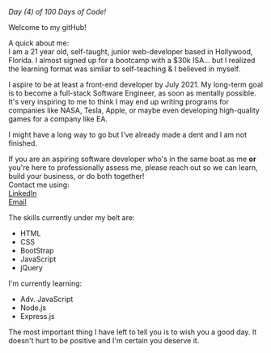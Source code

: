 <em>Day (4) of 100 Days of Code!</em>
<br>
  
  Welcome to my gitHub! 
  <br>
  
  A quick about me:
  <br>
  I am a 21 year old, self-taught, junior web-developer based in Hollywood, Florida. I almost signed up for a bootcamp with a $30k ISA... but I realized the learning format was simliar to self-teaching & I believed in myself. 
  <br>
  
  I aspire to be at least a front-end developer by July 2021. My long-term goal is to become a full-stack Software Engineer, as soon as mentally possible. It's very inspiring to me to think I may end up writing programs for companies like NASA, Tesla, Apple, or maybe even developing high-quality games for a company like EA. 
  <br>
  
  I might have a long way to go but I've already made a dent and I am not finished. 
  <br>
  
  If you are an aspiring software developer who's in the same boat as me <b> or </b> you're here to professionally assess me, please reach out so we can learn, build your business, or do both together!
  <br>
  Contact me using: 
  <br>
  <a href="https://www.linkedin.com/in/erick-manrique/"> LinkedIn </a> 
  <br>
  <a href='mailto:ramerick5@gmail.com?subject=Nice%20Webpage'> Email </a> 
  
  The skills currently under my belt are:
  <ul>
  <li> HTML </li>
  <li> CSS </>
  <li> BootStrap </li>
  <li> JavaScript </li> 
  <li> jQuery </li>
  </ul>
  
  I'm currently learning: 
  <ul> 
  <li> Adv. JavaScript </li> 
  <li> Node.js </li>
  <li> Express.js </li>
  </ul>
  
  The most important thing I have left to tell you is to wish you a good day. It doesn't hurt to be positive and I'm certain you deserve it. 
